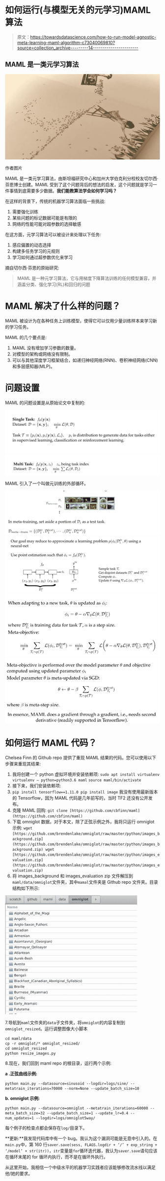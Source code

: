 # 如何运行(与模型无关的元学习)MAML 算法

> 原文：<https://towardsdatascience.com/how-to-run-model-agnostic-meta-learning-maml-algorithm-c73040069810?source=collection_archive---------14----------------------->

## MAML 是一类元学习算法

![](img/2223ca6c55f70a1604407410be2698ff.png)

作者图片

MAML 是一类元学习算法，由斯坦福研究中心和加州大学伯克利分校校友切尔西·芬恩博士创建。MAML 受到了这个问题背后的想法的启发，这个问题就是学习一件事情到底需要多少数据。**我们能教算法学会如何学习吗？**

在这样的背景下，传统的机器学习算法面临一些挑战:

1.  需要强化训练
2.  某些问题的标记数据可能是有限的
3.  网络的性能可能对超参数的选择敏感

在这方面，元学习算法可以被设计来处理以下任务:

1.  感应偏置的动态选择
2.  构建多任务学习的元规则
3.  学习如何通过超参数优化来学习

摘自切尔西·芬恩的原始研究:

> MAML 是一种元学习算法，它与用梯度下降算法训练的任何模型兼容，并涵盖分类、强化学习(RL)和回归的问题

# MAML 解决了什么样的问题？

MAML 被设计为在各种任务上训练模型，使得它可以仅用少量训练样本来学习新的学习任务。

MAML 的几个要点是:

1.  MAML 没有增加学习参数的数量。
2.  对模型的架构或网络没有限制。
3.  可以与其他深度学习框架结合，如递归神经网络(RNN)、卷积神经网络(CNN)和多层感知器(MLP)。

# 问题设置

MAML 的问题设置是从原始论文中复制的:

![](img/fe3bacf3d89b96abc5f9474f3dbd5347.png)![](img/e113e266f124dad7c76966bf5fa9f48e.png)

MAML 引入了一个叫做元训练的外部循环。

![](img/eb1214f1794044099379da98c5ca791c.png)![](img/9af78e7fc28bc4cccd154aa02ca81118.png)![](img/f0e12bc6bbe0c2c1fa8ad816a29bce44.png)![](img/34e4ce2fde923c56b5ea6ac6a48ff578.png)

# 如何运行 MAML 代码？

Chelsea Finn 的 Github repo 提供了重现 MAML 结果的代码。您可以使用以下步骤来重现其结果:

1.  我将创建一个 python 虚拟环境并安装依赖项:
    `sudo apt install virtualenv
    virtualenv — python=python3.6 maml`
    `source maml/bin/activate`
2.  接下来，我们安装依赖项:
3.  `pip install tensorflow==1.11.0
    pip install image` 我没有使用最新版本的 Tensorflow，因为 MAML 代码是几年前写的，当时 TF2 还没有公开发布。
4.  克隆 MAML 回购:
    `git clone [https://github.com/cbfinn/maml](https://github.com/cbfinn/maml)`
5.  下载 omniglot 数据，对于本文，除了正弦示例之外，我将只运行 omniglot 示例:
    `wget [https://github.com/brendenlake/omniglot/raw/master/python/images_background.zip](https://github.com/brendenlake/omniglot/raw/master/python/images_background.zip)
    wget [https://github.com/brendenlake/omniglot/raw/master/python/images_evaluation.zip](https://github.com/brendenlake/omniglot/raw/master/python/images_evaluation.zip)`
6.  将 images_background 和 images_evaluation zip 文件解压到`maml/data/omniglot`文件夹，其中`mamal`文件夹是 Github repo 文件夹。目录结构如下所示:

![](img/8eb491ce37d2d7bbe9297a3e04852c95.png)

7.导航到`maml`文件夹的`data`子文件夹，将`omniglot`的内容复制到`omniglot_resized`。运行调整图像大小脚本

```
cd maml/data
cp -r omniglot/* omniglot_resized/
cd omniglot_resized
python resize_images.py
```

8.现在，我们回到 maml repo
的根目录，运行两个示例:

**a .正弦曲线示例:**

```
python main.py --datasource=sinusoid --logdir=logs/sine/ --metatrain_iterations=70000 --norm=None --update_batch_size=10
```

**b. omniglot 示例:**

```
python main.py --datasource=omniglot --metatrain_iterations=60000 --meta_batch_size=32 --update_batch_size=1 --update_lr=0.4 --num_updates=1 --logdir=logs/omniglot5way/
```

每个例子的检查点都会保存在`log/`目录下。

**更新:**我发现代码库中有一个 bug。我认为这个漏洞可能是无意中引入的。在`main.py`中，第 160 行`saver.save(sess, FLAGS.logdir + ‘/’ + exp_string + ‘/model’ + str(itr))`，`itr`变量是`for`循环迭代器，我认为`saver.save`语句应该在循环末尾的 for 循环内执行，而不是在循环外执行。

从这里开始，我相信一个中级水平的机器学习实践者应该能够修改流水线以满足他/她的要求。